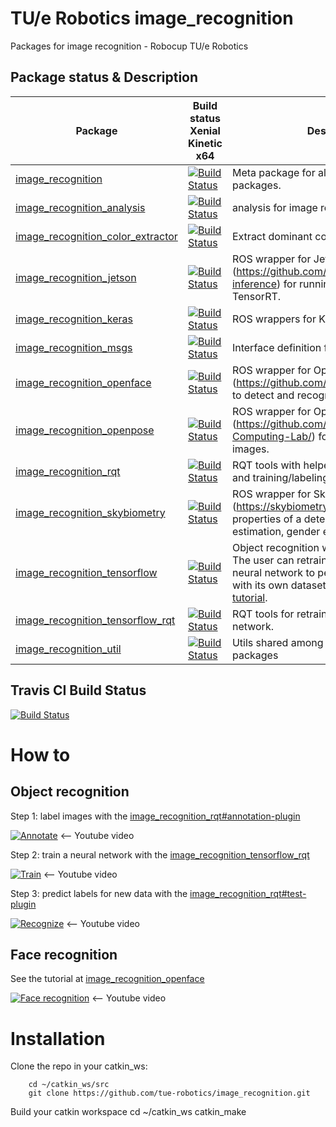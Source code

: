# TU/e Robotics image_recognition
Packages for image recognition - Robocup TU/e Robotics

## Package status & Description

Package | Build status Xenial Kinetic x64 | Description
------- | ------------------------------- | -----------
[image_recognition](https://github.com/tue-robotics/image_recognition/tree/master/image_recognition) | [![Build Status](http://build.ros.org/job/Ksrc_uX__image_recognition__ubuntu_xenial__source/1//badge/icon)](http://build.ros.org/job/Ksrc_uX__image_recognition__ubuntu_xenial__source/1/) | Meta package for all image_recognition packages.
[image_recognition_analysis](https://github.com/tue-robotics/image_recognition/tree/master/image_recognition_analysis) | [![Build Status](http://build.ros.org/job/Ksrc_uX__image_recognition_analysis__ubuntu_xenial__source/1//badge/icon)](http://build.ros.org/job/Ksrc_uX__image_recognition_analysis__ubuntu_xenial__source/1/) | analysis for image recognition
[image_recognition_color_extractor](https://github.com/tue-robotics/image_recognition/tree/master/image_recognition_color_extractor) | [![Build Status](http://build.ros.org/job/Ksrc_uX__image_recognition_color_extractor__ubuntu_xenial__source/1//badge/icon)](http://build.ros.org/job/Ksrc_uX__image_recognition_color_extractor__ubuntu_xenial__source/1/) | Extract dominant colors from images
[image_recognition_jetson](https://github.com/tue-robotics/image_recognition/tree/master/image_recognition_jetson) | [![Build Status](http://build.ros.org/job/Ksrc_uX__image_recognition_jetson__ubuntu_xenial__source/1//badge/icon)](http://build.ros.org/job/Ksrc_uX__image_recognition_jetson_ubuntu_xenial__source/1/) | ROS wrapper for Jetson Inference (https://github.com/dusty-nv/jetson-inference) for running inference using TensorRT.
[image_recognition_keras](https://github.com/tue-robotics/image_recognition/tree/master/image_recognition_keras) | [![Build Status](http://build.ros.org/job/Ksrc_uX__image_recognition_keras__ubuntu_xenial__source/1//badge/icon)](http://build.ros.org/job/Ksrc_uX__image_recognition_keras_ubuntu_xenial__source/1/) | ROS wrappers for Keras neural nets.
[image_recognition_msgs](https://github.com/tue-robotics/image_recognition/tree/master/image_recognition_msgs) | [![Build Status](http://build.ros.org/job/Ksrc_uX__image_recognition_msgs__ubuntu_xenial__source/1//badge/icon)](http://build.ros.org/job/Ksrc_uX__image_recognition_msgs__ubuntu_xenial__source/1/) | Interface definition for image recognition
[image_recognition_openface](https://github.com/tue-robotics/image_recognition/tree/master/image_recognition_openface) | [![Build Status](http://build.ros.org/job/Ksrc_uX__image_recognition_openface__ubuntu_xenial__source/1//badge/icon)](http://build.ros.org/job/Ksrc_uX__image_recognition_openface__ubuntu_xenial__source/1/) | ROS wrapper for Openface (https://github.com/cmusatyalab/openface) to detect and recognize faces in images.
[image_recognition_openpose](https://github.com/tue-robotics/image_recognition/tree/master/image_recognition_openpose) | [![Build Status](http://build.ros.org/job/Ksrc_uX__image_recognition_openpose__ubuntu_xenial__source/1//badge/icon)](http://build.ros.org/job/Ksrc_uX__image_recognition_openpose_ubuntu_xenial__source/1/) | ROS wrapper for Openpose (https://github.com/CMU-Perceptual-Computing-Lab/) for getting poses of 2D images.
[image_recognition_rqt](https://github.com/tue-robotics/image_recognition/tree/master/image_recognition_rqt) | [![Build Status](http://build.ros.org/job/Ksrc_uX__image_recognition_rqt__ubuntu_xenial__source/1//badge/icon)](http://build.ros.org/job/Ksrc_uX__image_recognition_rqt__ubuntu_xenial__source/1/) | RQT tools with helpers testing this interface and training/labeling data.
[image_recognition_skybiometry](https://github.com/tue-robotics/image_recognition/tree/master/image_recognition_skybiometry) | [![Build Status](http://build.ros.org/job/Ksrc_uX__image_recognition_skybiometry__ubuntu_xenial__source/1//badge/icon)](http://build.ros.org/job/Ksrc_uX__image_recognition_skybiometry_ubuntu_xenial__source/1/) | ROS wrapper for Skybiometry (https://skybiometry.com/) for getting face properties of a detected face, e.g. age estimation, gender estimation etc.
[image_recognition_tensorflow](https://github.com/tue-robotics/image_recognition/tree/master/image_recognition_tensorflow) | [![Build Status](http://build.ros.org/job/Ksrc_uX__image_recognition_tensorflow__ubuntu_xenial__source/1//badge/icon)](http://build.ros.org/job/Ksrc_uX__image_recognition_tensorflow__ubuntu_xenial__source/1/) | Object recognition with use of Tensorflow. The user can retrain the top layers of a neural network to perform classification with its own dataset as described in [this tutorial](https://www.tensorflow.org/versions/r0.11/how_tos/image_retraining/index.html).
[image_recognition_tensorflow_rqt](https://github.com/tue-robotics/image_recognition/tree/master/image_recognition_tensorflow_rqt) | [![Build Status](http://build.ros.org/job/Ksrc_uX__image_recognition_tensorflow_rqt__ubuntu_xenial__source/1//badge/icon)](http://build.ros.org/job/Ksrc_uX__image_recognition_tensorflow_rqt__ubuntu_xenial__source/1/) | RQT tools for retraining a Tensorflow neural network.
[image_recognition_util](https://github.com/tue-robotics/image_recognition/tree/master/image_recognition_util) | [![Build Status](http://build.ros.org/job/Ksrc_uX__image_recognition_util__ubuntu_xenial__source/1//badge/icon)](http://build.ros.org/job/Ksrc_uX__image_recognition_util__ubuntu_xenial__source/1/) | Utils shared among image recognition packages

## Travis CI Build Status

[![Build Status](https://travis-ci.org/tue-robotics/image_recognition.svg)](https://travis-ci.org/tue-robotics/image_recognition)

# How to

## Object recognition
Step 1: label images with the [image_recognition_rqt#annotation-plugin](https://github.com/tue-robotics/image_recognition/tree/master/image_recognition_rqt#annotation-plugin)

[![Annotate](http://img.youtube.com/vi/uAQvn7SInlg/0.jpg)](http://www.youtube.com/watch?v=uAQvn7SInlg)
<-- Youtube video

Step 2: train a neural network with the [image_recognition_tensorflow_rqt](https://github.com/tue-robotics/image_recognition/tree/master/image_recognition_tensorflow_rqt)

[![Train](http://img.youtube.com/vi/6JdtWa8FD04/0.jpg)](http://www.youtube.com/watch?v=6JdtWa8FD04)
<-- Youtube video

Step 3: predict labels for new data with the [image_recognition_rqt#test-plugin](https://github.com/tue-robotics/image_recognition/tree/master/image_recognition_rqt#test-plugin)

[![Recognize](http://img.youtube.com/vi/OJKYLB3myWw/0.jpg)](http://www.youtube.com/watch?v=OJKYLB3myWw)
<-- Youtube video

## Face recognition
See the tutorial at [image_recognition_openface](https://github.com/tue-robotics/image_recognition/tree/master/image_recognition_openface)

[![Face recognition](http://img.youtube.com/vi/yGqDdfYxHZw/0.jpg)](http://www.youtube.com/watch?v=yGqDdfYxHZw)
<-- Youtube video

# Installation

Clone the repo in your catkin_ws:

        cd ~/catkin_ws/src
        git clone https://github.com/tue-robotics/image_recognition.git

Build your catkin workspace
        cd ~/catkin_ws
        catkin_make
